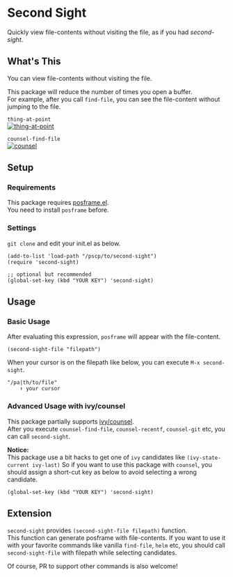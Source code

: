 # Second Sight

Quickly view file-contents without visiting the file, as if you had _second-sight_.

## What's This

You can view file-contents without visiting the file.

This package will reduce the number of times you open a buffer.  
For example, after you call `find-file`, you can see the file-content without jumping to the file.

`thing-at-point`  
[![thing-at-point](https://i.gyazo.com/04cf3320ecec8a007354d72456fb4d26.gif)](https://gyazo.com/04cf3320ecec8a007354d72456fb4d26)

`counsel-find-file`  
[![counsel](https://i.gyazo.com/7050db79f0e21280cd67f00e46a0ec65.gif)](https://gyazo.com/7050db79f0e21280cd67f00e46a0ec65)

## Setup

### Requirements

This package requires [posframe.el](https://github.com/tumashu/posframe).  
You need to install `posframe` before.

### Settings

`git clone` and edit your init.el as below.

```elisp
(add-to-list 'load-path "/pscp/to/second-sight")
(require 'second-sight)

;; optional but recommended
(global-set-key (kbd "YOUR KEY") 'second-sight)
```

## Usage

### Basic Usage

After evaluating this expression, `posframe` will appear with the file-content.

```elisp
(second-sight-file "filepath")
```

When your cursor is on the filepath like below, you can execute `M-x second-sight`.

```
"/pa|th/to/file"
    ↑ your cursor
```

### Advanced Usage with ivy/counsel

This package partially supports [ivy/counsel](https://github.com/abo-abo/swiper).  
After you execute `counsel-find-file`, `counsel-recentf`, `counsel-git` etc, you can call `second-sight`.

**Notice:**  
This package use a bit hacks to get one of `ivy` candidates like `(ivy-state-current ivy-last)`
So if you want to use this package with `counsel`, you should assign a short-cut key as below to avoid selecting a wrong candidate.

```elisp
(global-set-key (kbd "YOUR KEY") 'second-sight)
```

## Extension

`second-sight` provides `(second-sight-file filepath)` function.  
This function can generate posframe with file-contents. If you want to use it with your favorite commands like vanilla `find-file`, `helm` etc, you should call `second-sight-file` with filepath while selecting candidates.

Of course, PR to support other commands is also welcome!
